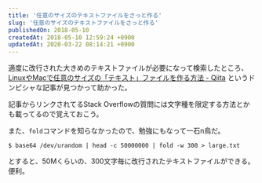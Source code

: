 ```yaml
---
title: '任意のサイズのテキストファイルをさっと作る'
slug: '任意のサイズのテキストファイルをさっと作る'
publishedOn: 2018-05-10
createdAt: 2018-05-10 12:59:24 +0900
updatedAt: 2020-03-22 08:14:21 +0900
---
```

適度に改行された大きめのテキストファイルが必要になって検索したところ、[LinuxやMacで任意のサイズの「テキスト」ファイルを作る方法 - Qiita](https://qiita.com/makopo/items/a224ebca1bccc5484a54) というドンピシャな記事が見つかって助かった。

記事からリンクされてるStack Overflowの質問には文字種を限定する方法とかも載ってるので覚えておこう。

また、`fold`コマンドを知らなかったので、勉強にもなって一石n鳥だ。


```shell-session
$ base64 /dev/urandom | head -c 50000000 | fold -w 300 > large.txt
```

とすると、50Mくらいの、300文字毎に改行されたテキストファイルができる。便利。
